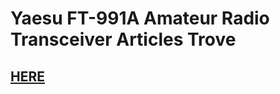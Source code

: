 # Yaesu FT-991A Amateur Radio Transceiver Articles Trove

## [HERE](https://github.com/rfrht/FT-991A/wiki)
